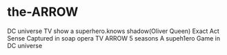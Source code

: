 # the-ARROW
DC universe TV show a superhero.knows shadow(Oliver Queen)
Exact Act Sense Captured in soap opera TV ARROW 5 seasons
A supeh1ero Game in DC universe
